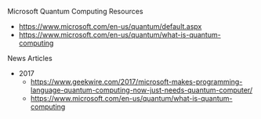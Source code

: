 Microsoft Quantum Computing Resources
* https://www.microsoft.com/en-us/quantum/default.aspx
* https://www.microsoft.com/en-us/quantum/what-is-quantum-computing


News Articles
* 2017
  * https://www.geekwire.com/2017/microsoft-makes-programming-language-quantum-computing-now-just-needs-quantum-computer/
  * https://www.microsoft.com/en-us/quantum/what-is-quantum-computing


